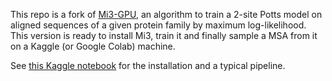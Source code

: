 This repo is a fork of [Mi3-GPU](https://github.com/ahaldane/Mi3-GPU/), an algorithm to train a 2-site Potts model on aligned sequences of a given protein family by maximum log-likelihood. This version is ready to install Mi3, train it and finally sample a MSA from it on a Kaggle (or Google Colab) machine. 

See [this Kaggle notebook](https://www.kaggle.com/code/enricoparisini/mi3-training-and-generation) for the installation and a typical pipeline.

